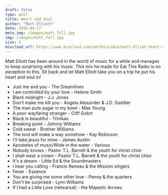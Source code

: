 ```yaml
---
draft: false
type: post
title: Heart and Soul
author: "Matt Elliott"
date: 2018-04-17
meta_img: /images/matt_full.jpg
img: /images/matt_full.jpg
size: 1
mixcloud_url: https://www.mixcloud.com/eatthisradio/matt-elliot-heart-and-soul/
---
```


Matt Elliott has been around in the world of music for a while and manages to keep surprising with his music. This mix he made for Eat This Radio is no exception to this. Sit back and let Matt Elliott take you on a trip he put his heart and soul in!

- Just me and you - The Dreamlines 
- I am controlled by your love - Helene Smith 
- Black midnight - J.J. Jones
- Don't make me kill you - Angela Alexander & J.D. Saddler
- The man puts sugar in my bowl - Mae Young
- A poor wayfaring stranger - Cliff Gobrt
- Black is beautiful - Trinikas
- Breaking point - Johnny Williams
- Cold sweat - Brother Williams
- The lord will make a way somehow - Kay Robinson
- I'll take jesus for mine - James Austin
- Aposteles of music/Wide in the water - Various
- Nobody knows - Pastor T.L. Barrett & the youth for christ chior
- I shall wear a crown - Pastor T.L. Barrett & the youth for christ chior
- It's a dream - Little Ed & the Soundmasters
- I hear you calling - Francis Reneau & the Mission singers
- Fever - Essence
- You are giving me some other love - Penny & the quarters
- Don't be surprised - Lynn Williams 
- If I had a Little Love (rehearsal) - the Majestic Arrows
